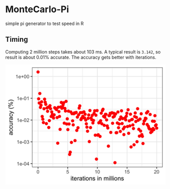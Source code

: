 # MonteCarlo-Pi
 simple pi generator to test speed in R
 
## Timing

Computing 2 million steps takes about 103 ms. A typical result is `3.142`, so result is about 0.01% accurate. The accuracy gets better with iterations.

![Accuracy of Pi generated by Monte Carlo increases with number of iterations](pi-accuracy.png)